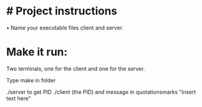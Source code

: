 # # Project instructions
• Name your executable files client and server.

# Make it run:
Two terminals, one for the client and one for the server.

Type make in folder

./server to get PID
./client (the PID) and message in quotationsmarks "Insert text here"
